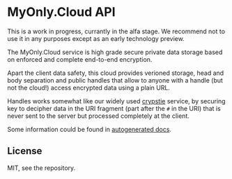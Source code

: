 # MyOnly.Cloud API

This is a work in progress, currantly in the alfa stage. We recommend not to use it in any purposes except as an early technology preview.

The MyOnly.Cloud service is high grade secure private data storage based
on enforced and complete end-to-end encryption. 

Apart the client data safety, this cloud provides verioned storage, head and body separation and public handles that allow to anyone with a handle (but not the cloud!) access encrypted data using a plain URL. 

Handles works somewhat like our widely used [crypstie](https://crypstie.com) service, by securing key to decipher data in the URI fragment (part after the `#` in the URI) that is never sent to the server but processed completely at the client. 

Some information could be found in [autogenerated docs](https://kb.universablockchain.com/system/static/myonlycloud_js/index.html).

## License 

MIT, see the repository.
